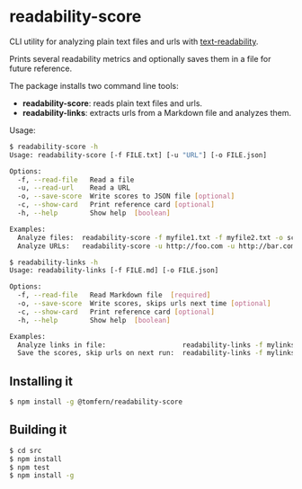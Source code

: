 # readability-score

CLI utility for analyzing plain text files and urls with [text-readability](https://www.npmjs.com/package/text-readability).

Prints several readability metrics and optionally saves them in a file for future reference.

The package installs two command line tools:
- **readability-score**: reads plain text files and urls.
- **readability-links**: extracts urls from a Markdown file and analyzes them.

Usage:

```bash
$ readability-score -h
Usage: readability-score [-f FILE.txt] [-u "URL"] [-o FILE.json]

Options:
  -f, --read-file   Read a file
  -u, --read-url    Read a URL
  -o, --save-score  Write scores to JSON file [optional]
  -c, --show-card   Print reference card [optional]
  -h, --help        Show help  [boolean]

Examples:
  Analyze files:  readability-score -f myfile1.txt -f myfile2.txt -o score.json
  Analyze URLs:   readability-score -u http://foo.com -u http://bar.com -o score.json
```

```bash
$ readability-links -h
Usage: readability-links [-f FILE.md] [-o FILE.json]

Options:
  -f, --read-file   Read Markdown file  [required]
  -o, --save-score  Write scores, skips urls next time [optional]
  -c, --show-card   Print reference card [optional]
  -h, --help        Show help  [boolean]

Examples:
  Analyze links in file:                   readability-links -f mylinks.md
  Save the scores, skip urls on next run:  readability-links -f mylinks.md -o score.json
```

## Installing it

```bash
$ npm install -g @tomfern/readability-score
```

## Building it

```bash
$ cd src
$ npm install
$ npm test
$ npm install -g
```
